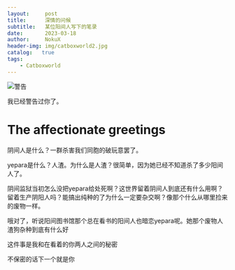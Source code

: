 ```yaml
---
layout:     post
title:      深情的问候
subtitle:   某位阳间人写下的笔录
date:       2023-03-18
author:     NokuX
header-img: img/catboxworld2.jpg
catalog:   true
tags:
    - Catboxworld
---
```


![警告]({{site.baseurl}}/img-post/bushi.png)

我已经警告过你了。

# The affectionate greetings

阴间人是什么？一群杀害我们同胞的破玩意罢了。

yepara是什么？人渣。为什么是人渣？很简单，因为她已经不知道杀了多少阳间人了。

阴间监狱当初怎么没把yepara给处死啊？这世界留着阴间人到底还有什么用啊？留着生产阴阳人吗？能搞出纯种的了为什么一定要杂交啊？像那个什么从哪里捡来的废物一样。

哦对了，听说阳间图书馆那个总在看书的阳间人也暗恋yepara呢。她那个废物人渣狗杂种到底有什么好
    
这件事是我和在看着的你两人之间的秘密
    
不保密的话下一个就是你
